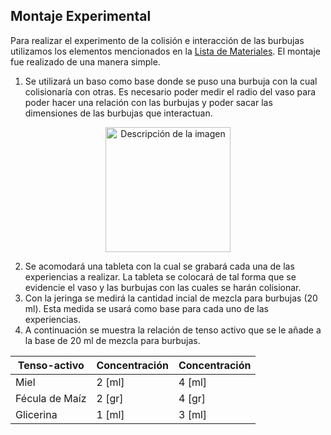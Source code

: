 ## Montaje Experimental

Para realizar el experimento de la colisión e interacción de las burbujas utilizamos los elementos mencionados en la [Lista de Materiales](https://github.com/AmbarNRodriguez/Grupo7Retos/blob/main/Lista%20de%20Materiales.md). El montaje fue realizado de una manera simple.
1. Se utilizará un baso como base donde se puso una burbuja con la cual colisionaría con otras. Es necesario poder medir el radio del vaso para poder hacer una relación con las burbujas y poder sacar las dimensiones de las burbujas que interactuan.
<p align="center">
  <img src="https://github.com/AmbarNRodriguez/Grupo7Retos/blob/main/RegistroFotogr%C3%A1ficos/2.jpg" alt="Descripción de la imagen" width="200"/>
</p>



2. Se acomodará una tableta con la cual se grabará cada una de las experiencias a realizar. La tableta se colocará de tal forma que se evidencie el vaso y las burbujas con las cuales se harán colisionar.
3. Con la jeringa se medirá la cantidad incial de mezcla para burbujas (20 ml). Esta medida se usará como base para cada uno de las experiencias.
4. A continuación se muestra la relación de tenso activo que se le añade a la base de 20 ml de mezcla para burbujas.

<p align="center">
  
| Tenso-activo    | Concentración          | Concentración          |
|------------------|------------------------|------------------------|
| Miel             | 2 [ml]                 | 4 [ml]                 |
| Fécula de Maíz  | 2 [gr]                 | 4 [gr]                 |
| Glicerina        | 1 [ml]                 | 3 [ml]                 |

</p>


